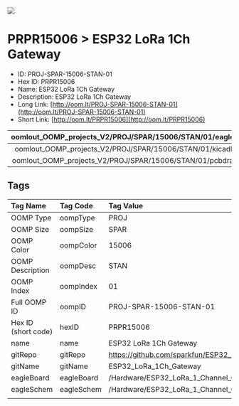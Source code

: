 


  
![][im]
# PRPR15006 > ESP32 LoRa 1Ch Gateway

- ID: PROJ-SPAR-15006-STAN-01
- Hex ID: PRPR15006
- Name: ESP32 LoRa 1Ch Gateway
- Description: ESP32 LoRa 1Ch Gateway
- Long Link: [http://oom.lt/PROJ-SPAR-15006-STAN-01](http://oom.lt/PROJ-SPAR-15006-STAN-01)
- Short Link: [http://oom.lt/PRPR15006](http://oom.lt/PRPR15006)
  

|oomlout_OOMP_projects_V2/PROJ/SPAR/15006/STAN/01/eagleImage.png|oomlout_OOMP_projects_V2/PROJ/SPAR/15006/STAN/01/eagleSchemImage.png|oomlout_OOMP_projects_V2/PROJ/SPAR/15006/STAN/01/kicadPcb3dFront.png|oomlout_OOMP_projects_V2/PROJ/SPAR/15006/STAN/01/kicadPcb3dBack.png|
| :---: | :---: | :---: | :---: |
|oomlout_OOMP_projects_V2/PROJ/SPAR/15006/STAN/01/kicadPcb3d.png|oomlout_OOMP_projects_V2/PROJ/SPAR/15006/STAN/01/bomBack.png|oomlout_OOMP_projects_V2/PROJ/SPAR/15006/STAN/01/bomFront.png|oomlout_OOMP_projects_V2/PROJ/SPAR/15006/STAN/01/pcbdraw.svg|
|oomlout_OOMP_projects_V2/PROJ/SPAR/15006/STAN/01/pcbdrawBack.svg||||

## Tags
  

|Tag Name|Tag Code|Tag Value|
| :--- | :--- | :--- |
|OOMP Type|oompType|PROJ|
|OOMP Size|oompSize|SPAR|
|OOMP Color|oompColor|15006|
|OOMP Description|oompDesc|STAN|
|OOMP Index|oompIndex|01|
|Full OOMP ID|oompID|PROJ-SPAR-15006-STAN-01|
|Hex ID (short code)|hexID|PRPR15006|
|name|name|ESP32 LoRa 1Ch Gateway|
|gitRepo|gitRepo|https://github.com/sparkfun/ESP32_LoRa_1Ch_Gateway|
|gitName|gitName|ESP32_LoRa_1Ch_Gateway|
|eagleBoard|eagleBoard|/Hardware/ESP32_LoRa_1_Channel_Gateway.brd|
|eagleSchem|eagleSchem|/Hardware/ESP32_LoRa_1_Channel_Gateway.sch|
||||



[im]: PROJ/SPAR/15006/STAN/01/kicadPcb3d_450.png
